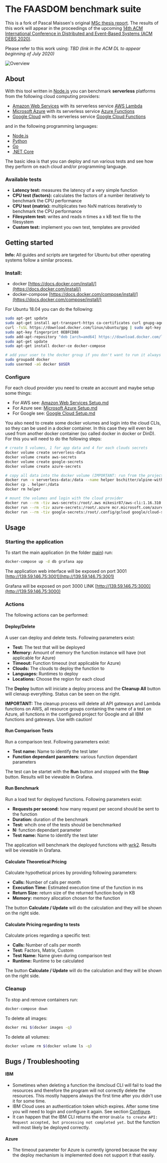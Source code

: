 # The FAASDOM benchmark suite

This is a fork of Pascal Maissen's original [MSc thesis report](https://github.com/Bschitter/benchmark-suite-serverless-computing).
The results of this work will appear in the proceedings of the upcoming [14th ACM International Conference in Distributed and Event-Based Systems (ACM DEBS 2020)](https://2020.debs.org/).

Please refer to this work using: _TBD (link in the ACM DL to appear beginning of July 2020)_

![Overview](images/main_app.png)

## About

With this tool written in [Node.js](https://nodejs.org/) you can benchmark **serverless** platforms from the following cloud computing providers:

- [Amazon Web Services](https://aws.amazon.com/) with its serverless service [AWS Lambda](https://aws.amazon.com/lambda/features/)
- [Microsoft Azure](https://azure.microsoft.com/) with its serverless service [Azure Functions](https://azure.microsoft.com/en-us/services/functions/)
- [Google Cloud](https://cloud.google.com/) with its serverless service [Google Cloud Functions](https://cloud.google.com/functions/)

and in the following programming languages:

- [Node.js](https://nodejs.org/)
- [Python](https://www.python.org/)
- [Go](https://golang.org/)
- [.NET Core](https://dotnet.microsoft.com/)

The basic idea is that you can deploy and run various tests and see how they perform on each cloud and/or programming language.

### Available tests

- **Latency test:** measures the latency of a very simple function
- **CPU test (factors):** calculates the factors of a number iteratively to benchmark the CPU performance
- **CPU test (matrix):** multiplicates two NxN matrices iteratively to benchmark the CPU performance
- **Filesystem test:** writes and reads n times a x kB text file to the filesystem
- **Custom test:** implement you own test, templates are provided

## Getting started

**Info:** All guides and scripts are targeted for Ubuntu but other operating systems follow a similar process.

### Install:

- docker [https://docs.docker.com/install/](https://docs.docker.com/install/)
- docker-compose [https://docs.docker.com/compose/install/](https://docs.docker.com/compose/install/)

For Ubuntu 18.04 you can do the following:

```bash
sudo apt-get update
sudo apt-get install apt-transport-https ca-certificates curl gnupg-agent software-properties-common
curl -fsSL https://download.docker.com/linux/ubuntu/gpg | sudo apt-key add -
sudo apt-key fingerprint 0EBFCD88
sudo add-apt-repository "deb [arch=amd64] https://download.docker.com/linux/ubuntu bionic stable"
sudo apt-get update
sudo apt-get install docker-ce docker-compose

# add your user to the docker group if you don't want to run it always with sudo (requires logout and login)
sudo groupadd docker
sudo usermod -aG docker $USER
```

### Configure

For each cloud provider you need to create an account and maybe setup some things:

- For AWS see: [Amazon Web Services Setup.md](aws/Amazon%20Web%20Services%20Setup.md)
- For Azure see: [Microsoft Azure Setup.md](azure/Microsoft%20Azure%20Setup.md)
- For Google see: [Google Cloud Setup.md](google/Google%20Cloud%20Setup.md)

You also need to create some docker volumes and login into the cloud CLIs, so they can be used in a docker container.
In this case they will even be used from another docker container (so called docker in docker or DinD).
For this you will need to do the following steps:

```bash
# create 5 volumes, 1 for app data and 4 for each clouds secrets
docker volume create serverless-data
docker volume create aws-secrets
docker volume create google-secrets
docker volume create azure-secrets

# copy all data into the docker volume (IMPORTANT: run from the project root directory!)
docker run -v serverless-data:/data --name helper bschitter/alpine-with-zip:0.1
docker cp . helper:/data
docker rm helper

# mount the volumes and login with the cloud provider
docker run --rm -tiv aws-secrets:/root/.aws mikesir87/aws-cli:1.16.310 aws configure
docker run --rm -tiv azure-secrets:/root/.azure mcr.microsoft.com/azure-cli az login
docker run --rm -tiv google-secrets:/root/.config/gcloud google/cloud-sdk:400.0.0 gcloud init
```

## Usage

### Starting the application

To start the main application (in the folder [main](main/)) run:

```bash
docker-compose up -d db grafana app
```

The application web interface will be exposed on port 3001 [http://139.59.146.75:3001](http://139.59.146.75:3001)

Grafana will be exposed on port 3000 LINK [http://139.59.146.75:3000](http://139.59.146.75:3000)

### Actions

The following actions can be performed:

#### Deploy/Delete

A user can deploy and delete tests. Following parameters exist:

- **Test:** The test that will be deployed
- **Memory:** Amount of memory the function instance will have (not applicable for Azure)
- **Timeout:** Function timeout (not applicable for Azure)
- **Clouds:** The clouds to deploy the function to
- **Languages:** Runtimes to deploy
- **Locations:** Choose the region for each cloud

The **Deploy** button will iniciate a deploy process and the **Cleanup All** button will clenaup everything.
Status can be seen on the right.

**IMPORTANT:** The cleanup process will delete all API gateways and Lambda functions on AWS, all resource groups containing the name of a test on Azure, all functions in the configured project for Google and all IBM functions and gateways. Use with caution!

#### Run Comparison Tests

Run a comparison test. Following parameters exist:

- **Test name:** Name to identify the test later
- **Function dependant paramters:** various function dependant parameters

The test can be startet with the **Run** button and stopped with the **Stop** button.
Results will be viewable in Grafana.

#### Run Benchmark

Run a load test for deployed functions. Following parameters exist:

- **Requests per second:** how many request per second should be sent to the function
- **Duration:** duration of the benchmark
- **Test:** whcih one of the tests should be benchmarked
- **N:** function dependant parameter
- **Test name:** Name to identify the test later

The application will benchmark the deployed functions with [wrk2](https://github.com/giltene/wrk2).
Results will be viewable in Grafana.

#### Calculate Theoretical Pricing

Calculate hypothetical prices by providing following parameters:

- **Calls:** Number of calls per month
- **Execution Time:** Estimated execution time of the function in ms
- **Return Size:** return size of the returned function body in KB
- **Memory:** memory allocation chosen for the function

The button **Calculate / Update** will do the calculation and they will be shown on the right side.

#### Calculate Pricing regarding to tests

Calculate prices regarding a specific test:

- **Calls:** Number of calls per month
- **Test:** Factors, Matrix, Custom
- **Test Name:** Name given during comparison test
- **Runtime:** Runtime to be calculated

The button **Calculate / Update** will do the calculation and they will be shown on the right side.

### Cleanup

To stop and remove containers run:

```bash
docker-compose down
```

To delete all images:

```bash
docker rmi $(docker images -q)
```

To delete all volumes:

```bash
docker volume rm $(docker volume ls -q)
```

## Bugs / Troubleshooting

#### IBM

- Sometimes when deleting a function the ibmcloud CLI will fail to load the resources and therefore the program will not correctly delete the resources. This mostly happens always the first time after you didn't use it for some time.
- IBM Cloud uses an authentication token which expires. After some time you will need to login and configure it again. See section [Configure](#configure).
- It can happen that the IBM CLI returns the error `Unable to create API: Request accepted, but processing not completed yet.` but the function will most likely be deployed correctly.

#### Azure

- The timeout parameter for Azure is currently ignored because the way the deploy mechanism is implemented does not support it that easily.

